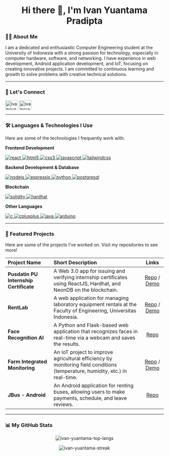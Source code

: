 <h1 align="center">Hi there 👋, I'm Ivan Yuantama Pradipta</h1>


### 👨‍💻 About Me

I am a dedicated and enthusiastic Computer Engineering student at the University of Indonesia with a strong passion for technology, especially in computer hardware, software, and networking. I have experience in web development, Android application development, and IoT, focusing on creating innovative projects. I am committed to continuous learning and growth to solve problems with creative technical solutions.



---

### 🔗 Let's Connect

<p align="left">
<a href="https://linkedin.com/in/ivanyuantama" target="blank"><img align="center" src="https://raw.githubusercontent.com/rahuldkjain/github-profile-readme-generator/master/src/images/icons/Social/linked-in-alt.svg" alt="ivanyuantama" height="30" width="40" /></a>
<a href="https://github.com/IvanYuantama" target="blank"><img align="center" src="https://raw.githubusercontent.com/rahuldkjain/github-profile-readme-generator/master/src/images/icons/Social/github.svg" alt="ivanyuantama" height="30" width="40" /></a>
</p>

---

### 🛠️ Languages & Technologies I Use

Here are some of the technologies I frequently work with:

**Frontend Development**
<p align="left"> 
  <a href="https://reactjs.org/" target="_blank" rel="noreferrer"> <img src="https://img.shields.io/badge/react-%2320232a.svg?style=for-the-badge&logo=react&logoColor=%2361DAFB" alt="react"/> </a> 
  <a href="https://www.w3.org/html/" target="_blank" rel="noreferrer"> <img src="https://img.shields.io/badge/html5-%23E34F26.svg?style=for-the-badge&logo=html5&logoColor=white" alt="html5"/> </a> 
  <a href="https://www.w3schools.com/css/" target="_blank" rel="noreferrer"> <img src="https://img.shields.io/badge/css3-%231572B6.svg?style=for-the-badge&logo=css3&logoColor=white" alt="css3"/> </a> 
  <a href="https://developer.mozilla.org/en-US/docs/Web/JavaScript" target="_blank" rel="noreferrer"> <img src="https://img.shields.io/badge/javascript-%23323330.svg?style=for-the-badge&logo=javascript&logoColor=%23F7DF1E" alt="javascript"/> </a> 
  <a href="https://tailwindcss.com/" target="_blank" rel="noreferrer"> <img src="https://img.shields.io/badge/tailwindcss-%2338B2AC.svg?style=for-the-badge&logo=tailwind-css&logoColor=white" alt="tailwindcss"/> </a> 
</p>

**Backend Development & Database**
<p align="left"> 
  <a href="https://nodejs.org" target="_blank" rel="noreferrer"> <img src="https://img.shields.io/badge/node.js-6DA55F?style=for-the-badge&logo=node.js&logoColor=white" alt="nodejs"/> </a> 
  <a href="https://expressjs.com" target="_blank" rel="noreferrer"> <img src="https://img.shields.io/badge/express.js-%23404d59.svg?style=for-the-badge&logo=express&logoColor=%2361DAFB" alt="expressjs"/> </a> 
  <a href="https://www.python.org" target="_blank" rel="noreferrer"> <img src="https://img.shields.io/badge/python-3670A0?style=for-the-badge&logo=python&logoColor=ffdd54" alt="python"/> </a> 
  <a href="https://www.postgresql.org" target="_blank" rel="noreferrer"> <img src="https://img.shields.io/badge/postgresql-%23316192.svg?style=for-the-badge&logo=postgresql&logoColor=white" alt="postgresql"/> </a> 
</p>

**Blockchain**
<p align="left"> 
  <a href="https://ethereum.org/en/developers/docs/languages/solidity/" target="_blank" rel="noreferrer"> <img src="https://img.shields.io/badge/solidity-%23363636.svg?style=for-the-badge&logo=solidity&logoColor=white" alt="solidity"/> </a> 
  <a href="https://hardhat.org/" target="_blank" rel="noreferrer"> <img src="https://img.shields.io/badge/Hardhat-D8D8D8?style=for-the-badge&logo=hardhat&logoColor=black" alt="hardhat"/> </a> 
</p>

**Other Languages**
<p align="left"> 
  <a href="https://www.cprogramming.com/" target="_blank" rel="noreferrer"> <img src="https://img.shields.io/badge/c-%2300599C.svg?style=for-the-badge&logo=c&logoColor=white" alt="c"/> </a> 
  <a href="https://www.w3schools.com/cpp/" target="_blank" rel="noreferrer"> <img src="https://img.shields.io/badge/c++-%2300599C.svg?style=for-the-badge&logo=c%2B%2B&logoColor=white" alt="cplusplus"/> </a> 
  <a href="https://www.java.com" target="_blank" rel="noreferrer"> <img src="https://img.shields.io/badge/java-%23ED8B00.svg?style=for-the-badge&logo=openjdk&logoColor=white" alt="java"/> </a> 
  <a href="https://www.arduino.cc/" target="_blank" rel="noreferrer"> <img src="https://img.shields.io/badge/Arduino-00979D?style=for-the-badge&logo=Arduino&logoColor=white" alt="arduino"/> </a> 
</p>

---

### 🚀 Featured Projects

Here are some of the projects I've worked on. Visit my repositories to see more!

| Project Name | Short Description | Links |
| :--- | :--- | :---: |
| **Pusdatin PU Internship Certificate** | A Web 3.0 app for issuing and verifying internship certificates using ReactJS, Hardhat, and NeonDB on the blockchain. | [Repo](https://github.com/IvanYuantama/Sertifikat-Pusdatin-FE) / [Demo](https://sertifikat-pusdatin-fe.vercel.app/) |
| **RentLab** | A web application for managing laboratory equipment rentals at the Faculty of Engineering, Universitas Indonesia. | [Repo](https://github.com/IvanYuantama/RentLab-FE) / [Demo](https://rent-lab-fe.vercel.app/login) |
| **Face Recognition AI** | A Python and Flask-based web application that recognizes faces in real-time via a webcam and saves the results. | [Repo](https://github.com/IvanYuantama/Face-Recognition-Flask) |
| **Farm Integrated Monitoring** | An IoT project to improve agricultural efficiency by monitoring field conditions (temperature, humidity, etc.) in real-time. | [Repo](https://github.com/IvanYuantama/FIM-V2) / [Demo](https://fim-v2-pi.vercel.app/) |
| **JBus - Android** | An Android application for renting buses, allowing users to make payments, schedule, and leave reviews. | [Repo](https://github.com/IvanYuantama/JBus-Android) |

---

### 📊 My GitHub Stats

<p align="center">
  <img align="center" src="https://github-readme-stats.vercel.app/api/top-langs?username=IvanYuantama&show_icons=true&locale=en&layout=compact&theme=dracula" alt="ivan-yuantama-top-langs" />
</p>

<p align="center">
  <img align="center" src="https://github-readme-streak-stats.herokuapp.com/?user=IvanYuantama&theme=dracula" alt="ivan-yuantama-streak" />
</p>
